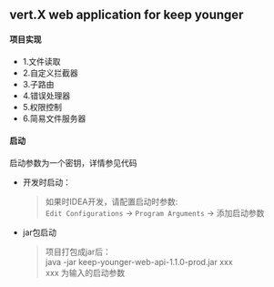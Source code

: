 ## vert.X web application for keep younger

#### 项目实现
* 1.文件读取
* 2.自定义拦截器
* 3.子路由
* 4.错误处理器
* 5.权限控制
* 6.简易文件服务器

#### 启动
启动参数为一个密钥，详情参见代码
* 开发时启动：
    > 如果时IDEA开发，请配置启动时参数: \
     `Edit Configurations` -> `Program Arguments` -> 添加启动参数
* jar包启动
    > 项目打包成jar后：\
    java -jar keep-younger-web-api-1.1.0-prod.jar xxx \
    xxx 为输入的启动参数